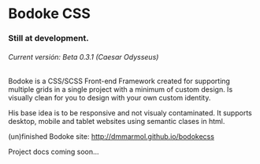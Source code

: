 Bodoke CSS
==========

### Still at development.
###### Current versión: Beta 0.3.1 (Caesar Odysseus)


Bodoke is a CSS/SCSS Front-end Framework created for supporting multiple grids in a single project with a minimum of custom design. Is visually clean for you to design with your own custom identity.

His base idea is to be responsive and not visualy contaminated. 
It supports desktop, mobile and tablet websites using semantic clases in html.

(un)finished Bodoke site: http://dmmarmol.github.io/bodokecss

Project docs coming soon...